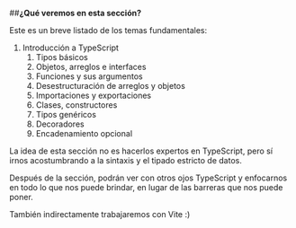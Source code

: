 ##**¿Qué veremos en esta sección?**

Este es un breve listado de los temas fundamentales:

1. Introducción a TypeScript
    1. Tipos básicos
    2. Objetos, arreglos e interfaces
    3. Funciones y sus argumentos
    4. Desestructuración de arreglos y objetos
    5. Importaciones y exportaciones
    6. Clases, constructores
    7. Tipos genéricos
    8. Decoradores
    9. Encadenamiento opcional

La idea de esta sección no es hacerlos expertos en TypeScript, pero sí irnos acostumbrando a la sintaxis y el tipado estricto de datos.

Después de la sección, podrán ver con otros ojos TypeScript y enfocarnos en todo lo que nos puede brindar, en lugar de las barreras que nos puede poner.



También indirectamente trabajaremos con Vite :)
